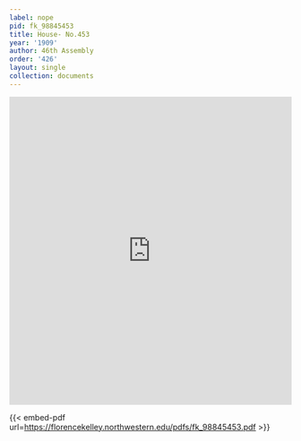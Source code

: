 ```yaml
---
label: nope
pid: fk_98845453
title: House- No.453
year: '1909'
author: 46th Assembly
order: '426'
layout: single
collection: documents
---
```

<iframe src="https://northwestern.app.box.com/embed/s/nh7jnrc2wa60p7me4wkq8ltvu549r9ry?sortColumn=date&view=list" width="100%" height="550" frameborder="0" allowfullscreen webkitallowfullscreen msallowfullscreen></iframe>


{{< embed-pdf url=https://florencekelley.northwestern.edu/pdfs/fk_98845453.pdf >}}